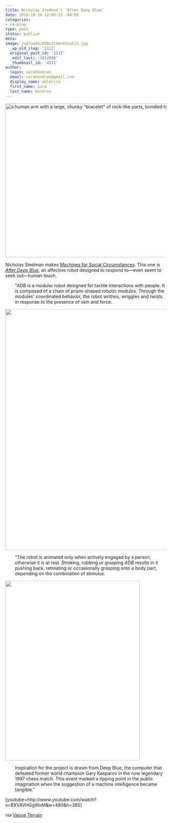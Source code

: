 ```yaml
---
title: Nicholas Stedman's 'After Deep Blue'
date: 2010-10-19 12:05:23 -04:00
categories:
- re-blog
type: post
status: publish
meta:
image: /uploads/ADBwithArmSmall2.jpg
  _wp_old_slug: '1112'
  original_post_id: '1112'
  _edit_last: '7812036'
  _thumbnail_id: '4111'
author:
  login: sarahendren
  email: sarahendren@gmail.com
  display_name: ablerism
  first_name: Sara
  last_name: Hendren
---
```


<p><a href="http://ablersite.files.wordpress.com/2010/10/adbwitharmsmall2.jpg"><img class="alignnone size-full wp-image-4111" title="ADBwithArmSmall2" src="{{ site.baseurl }}/uploads/adbwitharmsmall2.jpg" alt="a human arm with a large, chunky &quot;bracelet&quot; of rock-like parts, bundled together" width="640" height="480" /></a></p>
<p>Nicholas Stedman makes <a href="http://nickstedman.wordpress.com/">Machines for Social Circumstances</a>. This one is <a href="http://facs-newmedia.finearts.yorku.ca/~nsted/adb2.html"><em>After Deep Blue</em></a>, an affective robot designed to respond to—even seem to seek out—human touch.</p>
<p style="padding-left:30px;">"ADB is a modular robot designed for tactile interactions with people. It is composed of a chain of prism-shaped robotic modules. Through the modules' coordinated behavior, the robot writhes, wriggles and twists in response to the presence of skin and force.</p>
<p><a href="http://ablersite.files.wordpress.com/2010/10/adbwitharmsmall-frontis.jpg"><img class="alignnone size-full wp-image-4112" title="ADBwithArmSmall (Frontis)" src="{{ site.baseurl }}/uploads/adbwitharmsmall-frontis.jpg" alt="" width="563" height="750" /></a></p>
<p style="padding-left:30px;">"The robot is animated only when actively engaged by a person, otherwise it is at rest. Stroking, rubbing or grasping <em>ADB</em> results in it pushing back, retreating or occasionally grasping onto a body part, depending on the combination of stimulus.</p>
<p><a href="http://ablersite.files.wordpress.com/2010/10/adb_white.jpg"><img class="alignnone size-full wp-image-4113" title="ADB_white" src="{{ site.baseurl }}/uploads/adb_white.jpg" alt="" width="420" height="560" /></a></p>
<p style="padding-left:30px;">Inspiration for the project is drawn from Deep Blue, the computer that defeated former world champion Gary Kasparov in the now legendary 1997 chess match. This event marked a tipping point in the public imagination when the suggestion of a machine intelligence became tangible."</p>
<p>[youtube=http://www.youtube.com/watch?v=BXVAVHGgWoM&amp;w=480&amp;h=385]</p>
<p>via <a href="http://vagueterrain.net/journal12/nicholas-stedman">Vague Terrain</a></p>

